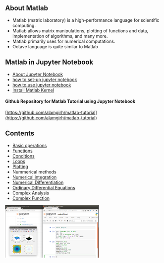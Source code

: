 ## About Matlab
- Matlab (matrix laboratory) is a high-performance language for scientific computing.
- Matlab allows matrix manipulations, plotting of functions and data, implementation of algorithms, and many more.
- Matlab primarily uses for numerical computations.
- Octave language is quite similar to Matlab


## Matlab in Jupyter Notebook
- [About Jupyter Notebook](http://jupyter.org/)
- [how to set-up jupyter notebook](https://jupyter-notebook-beginner-guide.readthedocs.io/en/latest/)
- [ how to use jupyter notebook](http://nbviewer.jupyter.org/github/jupyter/notebook/blob/master/docs/source/examples/Notebook/Notebook%20Basics.ipynb)
- [Install Matlab Kernel](https://github.com/Calysto/matlab_kernel) 

#### Github Repository for Matlab Tutorial using Jupyter Notebook
 [https://github.com/alamgirh/matlab-tutorial](https://github.com/alamgirh/matlab-tutorial)

## Contents
- [Basic operations](http://nbviewer.jupyter.org/github/alamgirh/matlab-tutorial/blob/master/matlabBasic.ipynb)
- [Functions](http://nbviewer.jupyter.org/github/alamgirh/matlab-tutorial/blob/master/matlabFunctions.ipynb) 
- [Conditions](http://nbviewer.jupyter.org/github/alamgirh/matlab-tutorial/blob/master/matlabConditions.ipynb) 
- [ Loops](http://nbviewer.jupyter.org/github/alamgirh/matlab-tutorial/blob/master/matlabLoops.ipynb)
- [Plotting](http://nbviewer.jupyter.org/github/alamgirh/matlab-tutorial/blob/master/matlabPlots.ipynb)
- Nummerical methods
 - [Numerical integration](http://nbviewer.jupyter.org/github/alamgirh/matlab-tutorial/blob/master/matlabIntegrations.ipynb)
 - [Numerical Differentiation](http://nbviewer.jupyter.org/github/alamgirh/matlab-tutorial/blob/master/matlabDifferentiation.ipynb)
 - [Ordinary Differential Equations](http://nbviewer.jupyter.org/github/alamgirh/matlab-tutorial/blob/master/matlabODE.ipynb)
- Complex Analysis
 - [Complex Function](http://nbviewer.jupyter.org/github/alamgirh/matlab-tutorial/blob/master/matlabComplex.ipynb)

  <img src="JupyterMatlab.png" alt="Jupyter Screenshot" style="width:60%">
